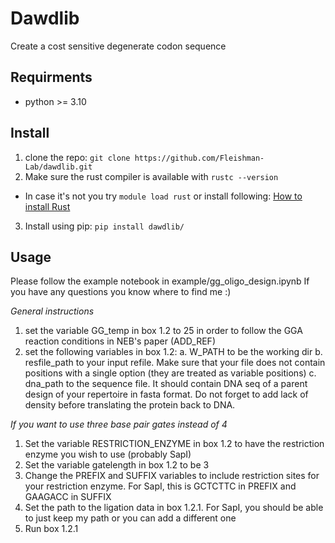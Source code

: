 # Dawdlib
Create a cost sensitive degenerate codon sequence

## Requirments
* python >= 3.10

## Install

1. clone the repo: `git clone https://github.com/Fleishman-Lab/dawdlib.git`
2. Make sure the rust compiler is available with `rustc --version`
- In case it's not you try `module load rust` or install following: [How to install Rust](https://www.rust-lang.org/tools/install) 
3. Install using pip: `pip install dawdlib/`

## Usage
Please follow the example notebook in example/gg_oligo_design.ipynb
If you have any questions you know where to find me :)

*General instructions*
1. set the variable GG_temp in box 1.2 to 25 in order to follow the GGA reaction conditions in NEB's paper (ADD_REF) 
2. set the following variables in box 1.2:
a. W_PATH to be the working dir
b. resfile_path to your input refile. Make sure that your file does not contain positions with a single option (they are treated as variable positions)
c. dna_path to the sequence file. It should contain DNA seq of a parent design of your repertoire in fasta format. 
Do not forget to add lack of density before translating the protein back to DNA.

*If you want to use three base pair gates instead of 4*
1. Set the variable RESTRICTION_ENZYME in box 1.2 to have the restriction enzyme you wish to use (probably SapI)
2. Set the variable gatelength in box 1.2 to be 3
3. Change the PREFIX and SUFFIX variables to include restriction sites for your restriction enzyme. For SapI, this is GCTCTTC in PREFIX and GAAGACC in SUFFIX
4. Set the path to the ligation data in box 1.2.1. For SapI, you should be able to just keep my path or you can add a different one
5. Run box 1.2.1
